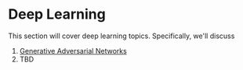 # Deep Learning

This section will cover deep learning topics. Specifically, we'll discuss

1. [Generative Adversarial Networks](./generative-adversarial-networks/intro.md)
2. TBD